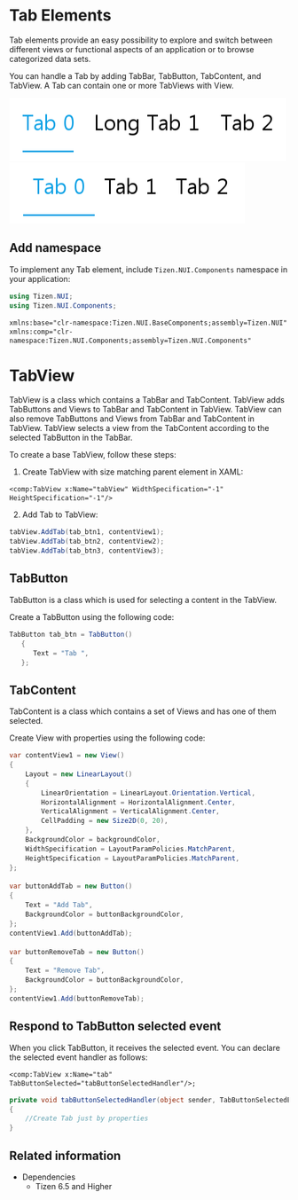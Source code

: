 # Tab Elements
Tab elements provide an easy possibility to explore and switch between different views or functional aspects of an application or to browse categorized data sets.

You can handle a Tab by adding TabBar, TabButton, TabContent, and TabView. A Tab can contain one or more TabViews with View.


![Tab](./media/tab.png) ![Tab](./media/tab2.png)

## Add namespace
To implement any Tab element, include `Tizen.NUI.Components` namespace in your application:

```csharp
using Tizen.NUI;
using Tizen.NUI.Components;
```

```xaml
xmlns:base="clr-namespace:Tizen.NUI.BaseComponents;assembly=Tizen.NUI"
xmlns:comp="clr-namespace:Tizen.NUI.Components;assembly=Tizen.NUI.Components"
```

# TabView

TabView is a class which contains a TabBar and TabContent.
TabView adds TabButtons and Views to TabBar and TabContent in TabView.
TabView can also remove TabButtons and Views from TabBar and TabContent in TabView.
TabView selects a view from the TabContent according to the selected TabButton in the TabBar.

To create a base TabView, follow these steps:

1.  Create TabView with size matching parent element in XAML:

```xaml
<comp:TabView x:Name="tabView" WidthSpecification="-1" HeightSpecification="-1"/>
```

2.  Add Tab to TabView:

```csharp
tabView.AddTab(tab_btn1, contentView1);
tabView.AddTab(tab_btn2, contentView2);
tabView.AddTab(tab_btn3, contentView3);
```

## TabButton

TabButton is a class which is used for selecting a content in the TabView.

Create a TabButton using the following code:

   ```csharp
   TabButton tab_btn = TabButton() 
      { 
         Text = "Tab ",
      };
   ```

## TabContent

TabContent is a class which contains a set of Views and has one of them selected.

Create View with properties using the following code:

   ```csharp
   var contentView1 = new View()
   {
       Layout = new LinearLayout()
       {
           LinearOrientation = LinearLayout.Orientation.Vertical,
           HorizontalAlignment = HorizontalAlignment.Center,
           VerticalAlignment = VerticalAlignment.Center,
           CellPadding = new Size2D(0, 20),
       },
       BackgroundColor = backgroundColor,
       WidthSpecification = LayoutParamPolicies.MatchParent,
       HeightSpecification = LayoutParamPolicies.MatchParent,
   };

   var buttonAddTab = new Button()
   {
       Text = "Add Tab",
       BackgroundColor = buttonBackgroundColor,
   };
   contentView1.Add(buttonAddTab);

   var buttonRemoveTab = new Button()
   {
       Text = "Remove Tab",
       BackgroundColor = buttonBackgroundColor,
   };
   contentView1.Add(buttonRemoveTab);

   ```

## Respond to TabButton selected event
When you click TabButton, it receives the selected event.
You can declare the selected event handler as follows:

```xaml
<comp:TabView x:Name="tab" TabButtonSelected="tabButtonSelectedHandler"/>;
```

```csharp
private void tabButtonSelectedHandler(object sender, TabButtonSelectedEventArgs args)
{
    //Create Tab just by properties
}
```

## Related information
- Dependencies
  -   Tizen 6.5 and Higher


